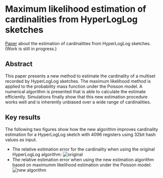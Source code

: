 # Maximum likelihood estimation of cardinalities from HyperLogLog sketches
[Paper](https://github.com/oertl/hyperloglog-sketch-estimation-paper/blob/master/paper/paper.pdf) about the estimation of cardinalities from HyperLogLog sketches. (Work is still in progress.)

## Abstract
This paper presents a new method to estimate the cardinality of a multiset recorded by HyperLogLog sketches. The maximum likelihood method is applied to the probability mass function under the Poisson model. A numerical algorithm is presented that is able to calculate the estimate efficiently. Simulations finally show that this new estimation procedure works well and is inherently unbiased over a wide range of cardinalities.

## Key results
The following two figures show how the new algorithm improves cardinality estimation for a HyperLogLog sketch with 4096 registers using 32bit hash values as input.
* The relative estimation error for the cardinality when using the original HyperLogLog algorithm:
![original](https://github.com/oertl/hyperloglog-sketch-estimation-paper/blob/master/paper/original_estimate.png)
* The relative estimation error when using the new estimation algorithm based on maximumm likelihood estimation under the Poisson  model:
![new algorithm](https://github.com/oertl/hyperloglog-sketch-estimation-paper/blob/master/paper/max_likelihood_estimate_12_20.png)


